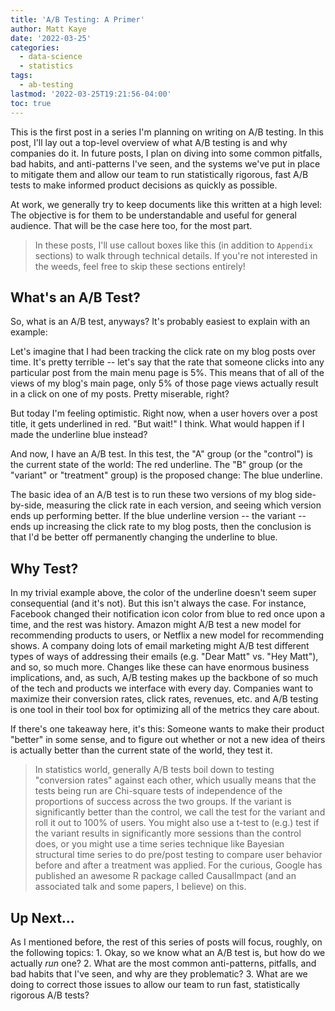 ```yaml
---
title: 'A/B Testing: A Primer'
author: Matt Kaye
date: '2022-03-25'
categories:
  - data-science
  - statistics
tags:
  - ab-testing
lastmod: '2022-03-25T19:21:56-04:00'
toc: true
---
```


This is the first post in a series I'm planning on writing on A/B testing. In this post, I'll lay out a top-level overview of what A/B testing is and why companies do it. In future posts, I plan on diving into some common pitfalls, bad habits, and anti-patterns I've seen, and the systems we've put in place to mitigate them and allow our team to run statistically rigorous, fast A/B tests to make informed product decisions as quickly as possible.

At work, we generally try to keep documents like this written at a high level: The objective is for them to be understandable and useful for general audience. That will be the case here too, for the most part.

> In these posts, I'll use callout boxes like this (in addition to `Appendix` sections) to walk through technical details. If you're not interested in the weeds, feel free to skip these sections entirely!

## What's an A/B Test?

So, what is an A/B test, anyways? It's probably easiest to explain with an example:

Let's imagine that I had been tracking the click rate on my blog posts over time. It's pretty terrible -- let's say that the rate that someone clicks into any particular post from the main menu page is 5%. This means that of all of the views of my blog's main page, only 5% of those page views actually result in a click on one of my posts. Pretty miserable, right?

But today I'm feeling optimistic. Right now, when a user hovers over a post title, it gets underlined in red. "But wait!" I think. What would happen if I made the underline blue instead?

And now, I have an A/B test. In this test, the "A" group (or the "control") is the current state of the world: The red underline. The "B" group (or the "variant" or "treatment" group) is the proposed change: The blue underline.

The basic idea of an A/B test is to run these two versions of my blog side-by-side, measuring the click rate in each version, and seeing which version ends up performing better. If the blue underline version -- the variant -- ends up increasing the click rate to my blog posts, then the conclusion is that I'd be better off permanently changing the underline to blue.

## Why Test?

In my trivial example above, the color of the underline doesn't seem super consequential (and it's not). But this isn't always the case. For instance, Facebook changed their notification icon color from blue to red once upon a time, and the rest was history. Amazon might A/B test a new model for recommending products to users, or Netflix a new model for recommending shows. A company doing lots of email marketing might A/B test different types of ways of addressing their emails (e.g. "Dear Matt" vs. "Hey Matt"), and so, so much more. Changes like these can have enormous business implications, and, as such, A/B testing makes up the backbone of so much of the tech and products we interface with every day. Companies want to maximize their conversion rates, click rates, revenues, etc. and A/B testing is one tool in their tool box for optimizing all of the metrics they care about.

If there's one takeaway here, it's this: Someone wants to make their product "better" in some sense, and to figure out whether or not a new idea of theirs is actually better than the current state of the world, they test it.

> In statistics world, generally A/B tests boil down to testing "conversion rates" against each other, which usually means that the tests being run are Chi-square tests of independence of the proportions of success across the two groups. If the variant is significantly better than the control, we call the test for the variant and roll it out to 100% of users. You might also use a t-test to (e.g.) test if the variant results in significantly more sessions than the control does, or you might use a time series technique like Bayesian structural time series to do pre/post testing to compare user behavior before and after a treatment was applied. For the curious, Google has published an awesome R package called CausalImpact (and an associated talk and some papers, I believe) on this.

## Up Next...

As I mentioned before, the rest of this series of posts will focus, roughly, on the following topics: 1. Okay, so we know what an A/B test is, but how do we actually *run* one? 2. What are the most common anti-patterns, pitfalls, and bad habits that I've seen, and why are they problematic? 3. What are we doing to correct those issues to allow our team to run fast, statistically rigorous A/B tests?
